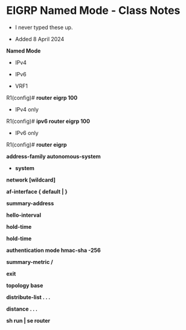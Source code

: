 # EIGRP Named Mode - Class Notes

 - I never typed these up.

 - Added 8 April 2024

**Named Mode**

 - IPv4

 - IPv6

 - VRF1

R1(config)# **router eigrp 100**

 - IPv4 only

R1(config)# **ipv6 router eigrp 100**

 - IPv6 only

R1(config)# **router eigrp <virtual-instance-name>**

**address-family <AFI> <SAFI> autonomous-system <asn>**

 - **system <asn>**

**network <IP address> [wildcard]**

**af-interface { default | <interface> }**

**summary-address <IP address> <subnet mask>**

**hello-interval <seconds>**

**hold-time <seconds>**

**hold-time <seconds>**

**authentication mode hmac-sha -256 <passprahse>**

**summary-metric <IP address>/<subnet mask> <bandwidth> <delay> <reliability> <load> <mtu>**

**exit**

**topology base**

**distribute-list . . .**

**distance . . .**

**sh run | se router**
